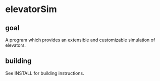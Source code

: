elevatorSim
===========

goal
----
A program which provides an extensible and customizable simulation of elevators.

building
--------
See INSTALL for building instructions.
